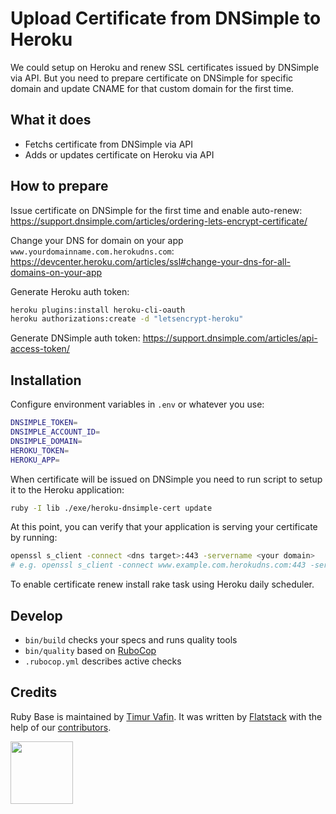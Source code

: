 # Upload Certificate from DNSimple to Heroku

We could setup on Heroku and renew SSL certificates issued by DNSimple via API.
But you need to prepare certificate on DNSimple for specific domain and update CNAME for that custom domain for the first time.

## What it does

* Fetchs certificate from DNSimple via API
* Adds or updates certificate on Heroku via API

## How to prepare

Issue certificate on DNSimple for the first time and enable auto-renew:
https://support.dnsimple.com/articles/ordering-lets-encrypt-certificate/

Change your DNS for domain on your app `www.yourdomainname.com.herokudns.com`:
https://devcenter.heroku.com/articles/ssl#change-your-dns-for-all-domains-on-your-app

Generate Heroku auth token:
```bash
heroku plugins:install heroku-cli-oauth
heroku authorizations:create -d "letsencrypt-heroku"
```

Generate DNSimple auth token:
https://support.dnsimple.com/articles/api-access-token/

## Installation

Configure environment variables in `.env` or whatever you use:
```bash
DNSIMPLE_TOKEN=
DNSIMPLE_ACCOUNT_ID=
DNSIMPLE_DOMAIN=
HEROKU_TOKEN=
HEROKU_APP=
```

When certificate will be issued on DNSimple you need to run script to setup it to the Heroku application:
```bash
ruby -I lib ./exe/heroku-dnsimple-cert update
```

At this point, you can verify that your application is serving your certificate by running:

```bash
openssl s_client -connect <dns target>:443 -servername <your domain>
# e.g. openssl s_client -connect www.example.com.herokudns.com:443 -servername www.example.com
```

To enable certificate renew install rake task using Heroku daily scheduler.

## Develop

* `bin/build` checks your specs and runs quality tools
* `bin/quality` based on [RuboCop](https://github.com/bbatsov/rubocop)
* `.rubocop.yml` describes active checks


## Credits

Ruby Base is maintained by [Timur Vafin](http://github.com/timurvafin).
It was written by [Flatstack](http://www.flatstack.com) with the help of our
[contributors](http://github.com/fs/ruby-base/contributors).


[<img src="http://www.flatstack.com/logo.svg" width="100"/>](http://www.flatstack.com)
